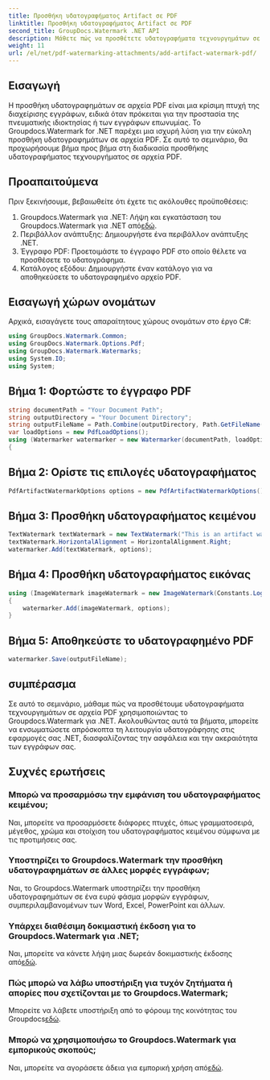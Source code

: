 ```yaml
---
title: Προσθήκη υδατογραφήματος Artifact σε PDF
linktitle: Προσθήκη υδατογραφήματος Artifact σε PDF
second_title: GroupDocs.Watermark .NET API
description: Μάθετε πώς να προσθέτετε υδατογραφήματα τεχνουργημάτων σε αρχεία PDF χωρίς κόπο χρησιμοποιώντας το Groupdocs.Watermark για .NET. Προστατέψτε τα έγγραφά σας με ευκολία.
weight: 11
url: /el/net/pdf-watermarking-attachments/add-artifact-watermark-pdf/
---
```

## Εισαγωγή
Η προσθήκη υδατογραφημάτων σε αρχεία PDF είναι μια κρίσιμη πτυχή της διαχείρισης εγγράφων, ειδικά όταν πρόκειται για την προστασία της πνευματικής ιδιοκτησίας ή των εγγράφων επωνυμίας. Το Groupdocs.Watermark for .NET παρέχει μια ισχυρή λύση για την εύκολη προσθήκη υδατογραφημάτων σε αρχεία PDF. Σε αυτό το σεμινάριο, θα προχωρήσουμε βήμα προς βήμα στη διαδικασία προσθήκης υδατογραφήματος τεχνουργήματος σε αρχεία PDF.
## Προαπαιτούμενα
Πριν ξεκινήσουμε, βεβαιωθείτε ότι έχετε τις ακόλουθες προϋποθέσεις:
1.  Groupdocs.Watermark για .NET: Λήψη και εγκατάσταση του Groupdocs.Watermark για .NET από[εδώ](https://releases.groupdocs.com/Watermark/net/).
2. Περιβάλλον ανάπτυξης: Δημιουργήστε ένα περιβάλλον ανάπτυξης .NET.
3. Έγγραφο PDF: Προετοιμάστε το έγγραφο PDF στο οποίο θέλετε να προσθέσετε το υδατογράφημα.
4. Κατάλογος εξόδου: Δημιουργήστε έναν κατάλογο για να αποθηκεύσετε το υδατογραφημένο αρχείο PDF.

## Εισαγωγή χώρων ονομάτων
Αρχικά, εισαγάγετε τους απαραίτητους χώρους ονομάτων στο έργο C#:
```csharp
using GroupDocs.Watermark.Common;
using GroupDocs.Watermark.Options.Pdf;
using GroupDocs.Watermark.Watermarks;
using System.IO;
using System;
```
## Βήμα 1: Φορτώστε το έγγραφο PDF
```csharp
string documentPath = "Your Document Path";
string outputDirectory = "Your Document Directory";
string outputFileName = Path.Combine(outputDirectory, Path.GetFileName(documentPath));
var loadOptions = new PdfLoadOptions();
using (Watermarker watermarker = new Watermarker(documentPath, loadOptions))
{
```
## Βήμα 2: Ορίστε τις επιλογές υδατογραφήματος
```csharp
PdfArtifactWatermarkOptions options = new PdfArtifactWatermarkOptions();
```
## Βήμα 3: Προσθήκη υδατογραφήματος κειμένου
```csharp
TextWatermark textWatermark = new TextWatermark("This is an artifact watermark", new Font("Arial", 8));
textWatermark.HorizontalAlignment = HorizontalAlignment.Right;
watermarker.Add(textWatermark, options);
```
## Βήμα 4: Προσθήκη υδατογραφήματος εικόνας
```csharp
using (ImageWatermark imageWatermark = new ImageWatermark(Constants.LogoBmp))
{
    watermarker.Add(imageWatermark, options);
}
```
## Βήμα 5: Αποθηκεύστε το υδατογραφημένο PDF
```csharp
watermarker.Save(outputFileName);
```

## συμπέρασμα
Σε αυτό το σεμινάριο, μάθαμε πώς να προσθέτουμε υδατογραφήματα τεχνουργημάτων σε αρχεία PDF χρησιμοποιώντας το Groupdocs.Watermark για .NET. Ακολουθώντας αυτά τα βήματα, μπορείτε να ενσωματώσετε απρόσκοπτα τη λειτουργία υδατογράφησης στις εφαρμογές σας .NET, διασφαλίζοντας την ασφάλεια και την ακεραιότητα των εγγράφων σας.
## Συχνές ερωτήσεις
### Μπορώ να προσαρμόσω την εμφάνιση του υδατογραφήματος κειμένου;
Ναι, μπορείτε να προσαρμόσετε διάφορες πτυχές, όπως γραμματοσειρά, μέγεθος, χρώμα και στοίχιση του υδατογραφήματος κειμένου σύμφωνα με τις προτιμήσεις σας.
### Υποστηρίζει το Groupdocs.Watermark την προσθήκη υδατογραφημάτων σε άλλες μορφές εγγράφων;
Ναι, το Groupdocs.Watermark υποστηρίζει την προσθήκη υδατογραφημάτων σε ένα ευρύ φάσμα μορφών εγγράφων, συμπεριλαμβανομένων των Word, Excel, PowerPoint και άλλων.
### Υπάρχει διαθέσιμη δοκιμαστική έκδοση για το Groupdocs.Watermark για .NET;
 Ναι, μπορείτε να κάνετε λήψη μιας δωρεάν δοκιμαστικής έκδοσης από[εδώ](https://releases.groupdocs.com/).
### Πώς μπορώ να λάβω υποστήριξη για τυχόν ζητήματα ή απορίες που σχετίζονται με το Groupdocs.Watermark;
 Μπορείτε να λάβετε υποστήριξη από το φόρουμ της κοινότητας του Groupdocs[εδώ](https://forum.groupdocs.com/c/watermark/19).
### Μπορώ να χρησιμοποιήσω το Groupdocs.Watermark για εμπορικούς σκοπούς;
Ναι, μπορείτε να αγοράσετε άδεια για εμπορική χρήση από[εδώ](https://purchase.groupdocs.com/buy).